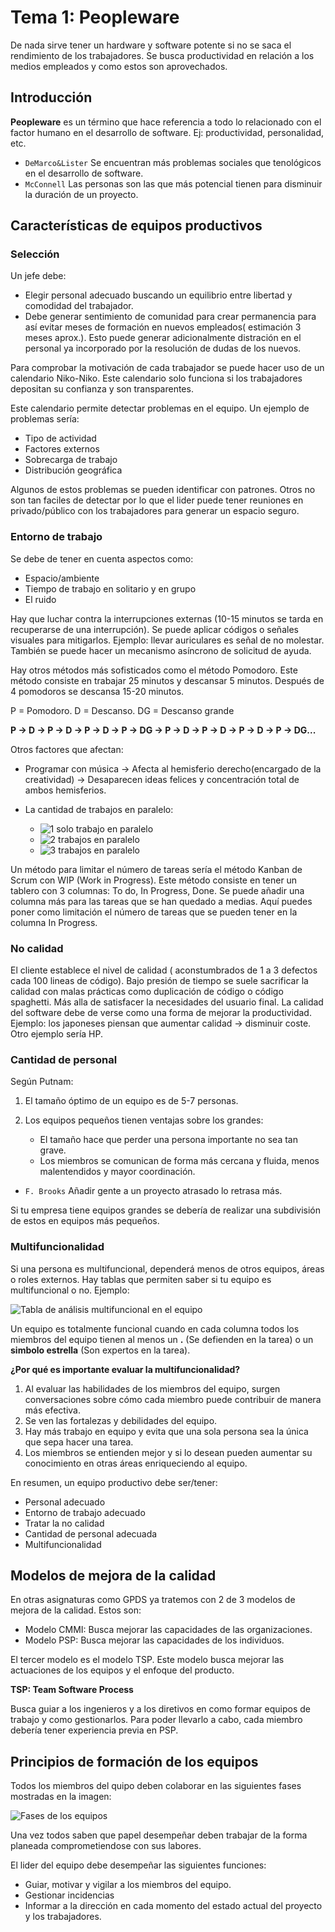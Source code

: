 # Tema 1: Peopleware

De nada sirve tener un hardware y software potente si no se saca el rendimiento de los trabajadores. Se busca productividad en relación a los medios empleados y como estos son aprovechados.

## Introducción

**Peopleware** es un término que hace referencia a todo lo relacionado con el factor humano en el desarrollo de software. Ej: productividad, personalidad, etc.

- `DeMarco&Lister` Se encuentran más problemas sociales que tenológicos en el desarrollo de software.
- `McConnell` Las personas son las que más potencial tienen para disminuir la duración de un proyecto.

## Características de equipos productivos

### Selección

Un jefe debe:

- Elegir personal adecuado buscando un equilibrio entre libertad y comodidad del trabajador. 
- Debe generar sentimiento de comunidad para crear permanencia para así evitar meses de formación en nuevos empleados( estimación 3 meses aprox.). Esto puede generar adicionalmente distración en el personal ya incorporado por la resolución de dudas de los nuevos.

Para comprobar la motivación de cada trabajador se puede hacer uso de un calendario Niko-Niko. Este calendario solo funciona si los trabajadores depositan su confianza y son transparentes.

Este calendario permite detectar problemas en el equipo. Un ejemplo de problemas sería:

- Tipo de actividad
- Factores externos
- Sobrecarga de trabajo
- Distribución geográfica

Algunos de estos problemas se pueden identificar con patrones. Otros no son tan faciles de detectar por lo que el lider puede tener reuniones en privado/público con los trabajadores para generar un espacio seguro.


### Entorno de trabajo

Se debe de tener en cuenta aspectos como:

- Espacio/ambiente
- Tiempo de trabajo en solitario y en grupo
- El ruido

Hay que luchar contra la interrupciones externas (10-15 minutos se tarda en recuperarse de una interrupción). Se puede aplicar códigos o señales visuales para mitigarlos. Ejemplo: llevar auriculares es señal de no molestar. También se puede hacer un mecanismo asíncrono de solicitud de ayuda.

Hay otros métodos más sofisticados como el método Pomodoro. Este método consiste en trabajar 25 minutos y descansar 5 minutos. Después de 4 pomodoros se descansa 15-20 minutos.

P = Pomodoro. D = Descanso. DG = Descanso grande

**P -> D -> P -> D -> P -> D -> P -> DG -> P -> D -> P -> D -> P -> D -> P -> DG...**

Otros factores que afectan:

- Programar con música -> Afecta al hemisferio derecho(encargado de la creatividad) -> Desaparecen ideas felices y concentración total de ambos hemisferios.
- La cantidad de trabajos en paralelo:

    - ![1 solo trabajo en paralelo](../resources/tema1/1.png)
    - ![2 trabajos en paralelo](../resources/tema1/2.png)
    - ![3 trabajos en paralelo](../resources/tema1/3.png)

Un método para limitar el número de tareas sería el método Kanban de Scrum con WIP (Work in Progress). Este método consiste en tener un tablero con 3 columnas: To do, In Progress, Done. Se puede añadir una columna más para las tareas que se han quedado a medias. Aquí puedes poner como limitación el número de tareas que se pueden tener en la columna In Progress.

### No calidad

El cliente establece el nivel de calidad ( aconstumbrados de 1 a 3 defectos cada 100 lineas de código). Bajo presión de tiempo se suele sacrificar la calidad con malas prácticas como duplicación de código o código spaghetti. Más alla de satisfacer la necesidades del usuario final. La calidad del software debe de verse como una forma de mejorar la productividad. Ejemplo: los japoneses piensan que aumentar calidad -> disminuir coste. Otro ejemplo sería HP.

### Cantidad de personal

Según Putnam:

1. El tamaño óptimo de un equipo es de 5-7 personas.
2. Los equipos pequeños tienen ventajas sobre los grandes:

    - El tamaño hace que perder una persona importante no sea tan grave.
    - Los miembros se comunican de forma más cercana y fluida, menos malentendidos y mayor coordinación.


- `F. Brooks` Añadir gente a un proyecto atrasado lo retrasa más.

Si tu empresa tiene equipos grandes se debería de realizar una subdivisión de estos en equipos más pequeños.

### Multifuncionalidad

Si una persona es multifuncional, dependerá menos de otros equipos, áreas o roles externos. Hay tablas que permiten saber si tu equipo es multifuncional o no. Ejemplo:

![Tabla de análisis multifuncional en el equipo](../resources/tema1/skills.png)

Un equipo es totalmente funcional cuando en cada columna todos los miembros del equipo tienen al menos un **.** (Se defienden en la tarea) o un **simbolo estrella** (Son expertos en la tarea).

**¿Por qué es importante evaluar la multifuncionalidad?**

1. Al evaluar las habilidades de los miembros del equipo, surgen conversaciones sobre cómo cada miembro puede contribuir de manera más efectiva.
2. Se ven las fortalezas y debilidades del equipo.
3. Hay más trabajo en equipo y evita que una sola persona sea la única que sepa hacer una tarea.
4. Los miembros se entienden mejor y si lo desean pueden aumentar su conocimiento en otras áreas enriqueciendo al equipo.

En resumen, un equipo productivo debe ser/tener:

- Personal adecuado
- Entorno de trabajo adecuado
- Tratar la no calidad
- Cantidad de personal adecuada
- Multifuncionalidad

## Modelos de mejora de la calidad
En otras asignaturas como GPDS ya tratemos con 2 de 3 modelos de mejora de la calidad. Estos son:

- Modelo CMMI: Busca mejorar las capacidades de las organizaciones.
- Modelo PSP: Busca mejorar las capacidades de los individuos.

El tercer modelo es el modelo TSP. Este modelo busca mejorar las actuaciones de los equipos y el enfoque del producto.

**TSP: Team Software Process**

Busca guiar a los ingenieros y a los diretivos en como formar equipos de trabajo y como gestionarlos. Para poder llevarlo a cabo, cada miembro debería tener experiencia previa en PSP.

## Principios de formación de los equipos

Todos los miembros del quipo deben colaborar en las siguientes fases mostradas en la imagen:

![Fases de los equipos](../resources/tema1/formacion.png)

Una vez todos saben que papel desempeñar deben trabajar de la forma planeada comprometiendose con sus labores. 

El lider del equipo debe desempeñar las siguientes funciones:

- Guiar, motivar y vigilar a los miembros del equipo.
- Gestionar incidencias
- Informar a la dirección en cada momento del estado actual del proyecto y los trabajadores.



